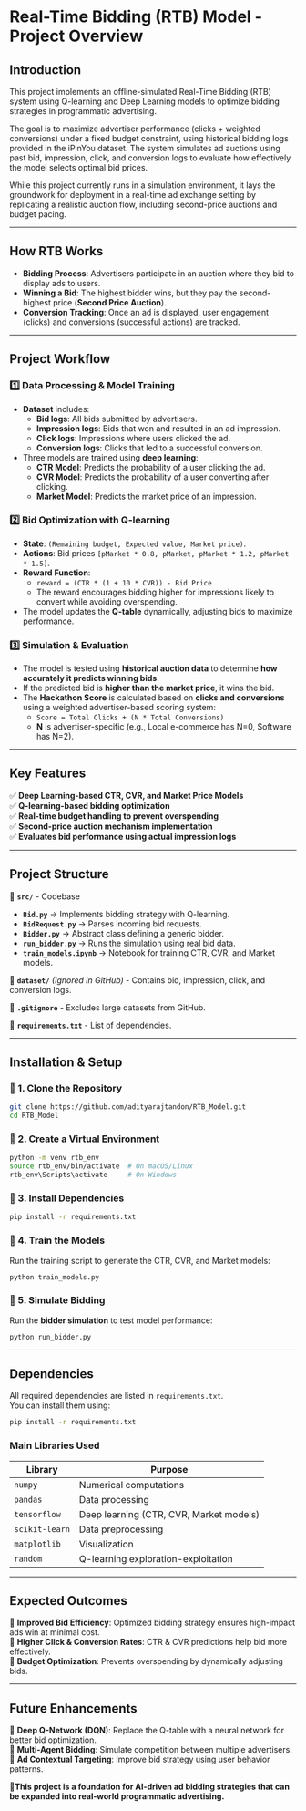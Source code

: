 # **Real-Time Bidding (RTB) Model - Project Overview**  

## **Introduction**  
This project implements an offline-simulated Real-Time Bidding (RTB) system using Q-learning and Deep Learning models to optimize bidding strategies in programmatic advertising.

The goal is to maximize advertiser performance (clicks + weighted conversions) under a fixed budget constraint, using historical bidding logs provided in the iPinYou dataset. The system simulates ad auctions using past bid, impression, click, and conversion logs to evaluate how effectively the model selects optimal bid prices.

While this project currently runs in a simulation environment, it lays the groundwork for deployment in a real-time ad exchange setting by replicating a realistic auction flow, including second-price auctions and budget pacing.

---

## **How RTB Works**  
- **Bidding Process**: Advertisers participate in an auction where they bid to display ads to users.  
- **Winning a Bid**: The highest bidder wins, but they pay the second-highest price (**Second Price Auction**).  
- **Conversion Tracking**: Once an ad is displayed, user engagement (clicks) and conversions (successful actions) are tracked.  

---

## **Project Workflow**  
### **1️⃣ Data Processing & Model Training**
- **Dataset** includes:
  - **Bid logs**: All bids submitted by advertisers.  
  - **Impression logs**: Bids that won and resulted in an ad impression.  
  - **Click logs**: Impressions where users clicked the ad.  
  - **Conversion logs**: Clicks that led to a successful conversion.  
- Three models are trained using **deep learning**:
  - **CTR Model**: Predicts the probability of a user clicking the ad.  
  - **CVR Model**: Predicts the probability of a user converting after clicking.  
  - **Market Model**: Predicts the market price of an impression.  

### **2️⃣ Bid Optimization with Q-learning**
- **State**: `(Remaining budget, Expected value, Market price)`.  
- **Actions**: Bid prices `[pMarket * 0.8, pMarket, pMarket * 1.2, pMarket * 1.5]`.  
- **Reward Function**:  
  - `reward = (CTR * (1 + 10 * CVR)) - Bid Price`  
  - The reward encourages bidding higher for impressions likely to convert while avoiding overspending.  
- The model updates the **Q-table** dynamically, adjusting bids to maximize performance.

### **3️⃣ Simulation & Evaluation**
- The model is tested using **historical auction data** to determine **how accurately it predicts winning bids**.  
- If the predicted bid is **higher than the market price**, it wins the bid.  
- The **Hackathon Score** is calculated based on **clicks and conversions** using a weighted advertiser-based scoring system:
  - `Score = Total Clicks + (N * Total Conversions)`  
  - **N** is advertiser-specific (e.g., Local e-commerce has N=0, Software has N=2).  

---

## **Key Features**
✅ **Deep Learning-based CTR, CVR, and Market Price Models**  
✅ **Q-learning-based bidding optimization**  
✅ **Real-time budget handling to prevent overspending**  
✅ **Second-price auction mechanism implementation**  
✅ **Evaluates bid performance using actual impression logs**  

---

## **Project Structure**
📂 **`src/`** - Codebase  
- **`Bid.py`** → Implements bidding strategy with Q-learning.  
- **`BidRequest.py`** → Parses incoming bid requests.  
- **`Bidder.py`** → Abstract class defining a generic bidder.  
- **`run_bidder.py`** → Runs the simulation using real bid data.  
- **`train_models.ipynb`** → Notebook for training CTR, CVR, and Market models.  

📂 **`dataset/`** *(Ignored in GitHub)* - Contains bid, impression, click, and conversion logs.  

📄 **`.gitignore`** - Excludes large datasets from GitHub.  

📄 **`requirements.txt`** - List of dependencies.  

---

## **Installation & Setup**
### **🔹 1. Clone the Repository**
```bash
git clone https://github.com/adityarajtandon/RTB_Model.git
cd RTB_Model
```

### **🔹 2. Create a Virtual Environment**
```bash
python -m venv rtb_env
source rtb_env/bin/activate  # On macOS/Linux
rtb_env\Scripts\activate     # On Windows
```

### **🔹 3. Install Dependencies**
```bash
pip install -r requirements.txt
```

### **🔹 4. Train the Models**
Run the training script to generate the CTR, CVR, and Market models:
```bash
python train_models.py
```

### **🔹 5. Simulate Bidding**
Run the **bidder simulation** to test model performance:
```bash
python run_bidder.py
```

---

## **Dependencies**
All required dependencies are listed in `requirements.txt`.  
You can install them using:
```bash
pip install -r requirements.txt
```

### **Main Libraries Used**
| Library          | Purpose |
|-----------------|---------|
| `numpy`        | Numerical computations |
| `pandas`       | Data processing |
| `tensorflow`   | Deep learning (CTR, CVR, Market models) |
| `scikit-learn` | Data preprocessing |
| `matplotlib`   | Visualization |
| `random`       | Q-learning exploration-exploitation |

---

## **Expected Outcomes**
📌 **Improved Bid Efficiency**: Optimized bidding strategy ensures high-impact ads win at minimal cost.  
📌 **Higher Click & Conversion Rates**: CTR & CVR predictions help bid more effectively.  
📌 **Budget Optimization**: Prevents overspending by dynamically adjusting bids.  

---

## **Future Enhancements**
🔹 **Deep Q-Network (DQN)**: Replace the Q-table with a neural network for better bid optimization.  
🔹 **Multi-Agent Bidding**: Simulate competition between multiple advertisers.  
🔹 **Ad Contextual Targeting**: Improve bid strategy using user behavior patterns.  

🚀**This project is a foundation for AI-driven ad bidding strategies that can be expanded into real-world programmatic advertising.**
